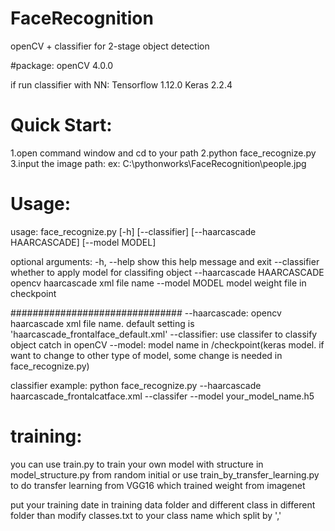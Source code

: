 # FaceRecognition
openCV + classifier for 2-stage object detection

#package:
openCV 4.0.0

if run classifier with NN:
Tensorflow 1.12.0
Keras 2.2.4

# Quick Start:
1.open command window and cd to your path
2.python face_recognize.py
3.input the image path: 
  ex: C:\pythonworks\FaceRecognition\people.jpg

# Usage:
usage: face_recognize.py [-h] [--classifier] [--haarcascade HAARCASCADE]
                         [--model MODEL]

optional arguments:
  -h, --help            show this help message and exit
  --classifier          whether to apply model for classifing object
  --haarcascade HAARCASCADE
                        opencv haarcascade xml file name
  --model MODEL         model weight file in checkpoint

###############################
--haarcascade: opencv haarcascade xml file name. default setting is 'haarcascade_frontalface_default.xml'
 --classifier: use classifer to classify object catch in openCV
 --model: model name in /checkpoint(keras model. if want to change to other type of model, some change is needed in face_recognize.py)
 
classifier example: python face_recognize.py --haarcascade haarcascade_frontalcatface.xml --classifer --model your_model_name.h5 


# training:
you can use train.py to train your own model with structure in model_structure.py from random initial
or use train_by_transfer_learning.py to do transfer learning from VGG16 which trained weight from imagenet

put your training date in training data folder and different class in different folder
than modify classes.txt to your class name which split by ','



